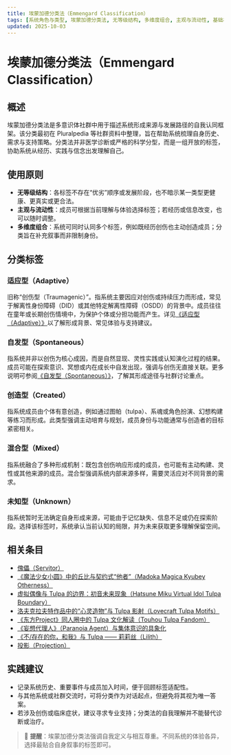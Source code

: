 ```yaml
---
title: 埃蒙加德分类法（Emmengard Classification）
tags: [系统角色与类型, 埃蒙加德分类法, 无等级结构, 多维度组合, 主观与流动性, 基础概念, 使用原则, 实践建议]
updated: 2025-10-03
---
```


# 埃蒙加德分类法（Emmengard Classification）

## 概述

埃蒙加德分类法是多意识体社群中用于描述系统形成来源与发展路径的自我认同框架。该分类最初在 Pluralpedia 等社群资料中整理，旨在帮助系统梳理自身历史、需求与支持策略。分类法并非医学诊断或严格的科学分型，而是一组开放的标签，协助系统从经历、实践与信念出发理解自己。

## 使用原则

- **无等级结构**：各标签不存在“优劣”顺序或发展阶段，也不暗示某一类型更健康、更真实或更合法。
- **主观与流动性**：成员可根据当前理解与体验选择标签；若经历或信息改变，也可以随时调整。
- **多维度组合**：系统可同时认同多个标签，例如既经历创伤也主动创造成员；分类旨在补充叙事而非限制身份。

## 分类标签

### 适应型（Adaptive）

旧称“创伤型（Traumagenic）”。指系统主要因应对创伤或持续压力而形成，常见于解离性身份障碍（DID）或其他特定解离性障碍（OSDD）的背景中。成员往往在童年或长期创伤情境中，为保护个体或分担功能而产生。详见[《适应型（Adaptive）》](entries/Adaptive.md)以了解形成背景、常见体验与支持建议。

### 自发型（Spontaneous）

指系统并非以创伤为核心成因，而是自然显现、灵性实践或认知演化过程的结果。成员可能在探索意识、冥想或内在成长中自发出现，强调与创伤无直接关联。更多说明可参阅[《自发型（Spontaneous）》](entries/Spontaneous.md)，了解其形成途径与社群讨论重点。

### 创造型（Created）

指系统成员由个体有意创造，例如通过图帕（tulpa）、系魂或角色扮演、幻想构建等练习而形成。此类型强调主动培育与规划，成员身份与功能通常与创造者的目标紧密相关。

### 混合型（Mixed）

指系统融合了多种形成机制：既包含创伤响应形成的成员，也可能有主动构建、灵性或其他来源的成员。混合型强调系统内部来源多样，需要灵活应对不同背景的需求。

### 未知型（Unknown）

指系统暂时无法确定自身形成来源，可能由于记忆缺失、信息不足或仍在探索阶段。选择该标签时，系统承认当前认知的局限，并为未来获取更多理解保留空间。

## 相关条目

- [傀儡（Servitor）](/entries/Servitor.md)
- [《魔法少女小圆》中的丘比与契约式“他者”（Madoka Magica Kyubey Otherness）](/entries/Madoka-Magica-Kyubey-Otherness.md)
- [虚拟偶像与 Tulpa 的边界：初音未来现象（Hatsune Miku Virtual Idol Tulpa Boundary）](/entries/Hatsune-Miku-Virtual-Idol-Tulpa-Boundary.md)
- [洛夫克拉夫特作品中的“心灵造物”与 Tulpa 影射（Lovecraft Tulpa Motifs）](/entries/Lovecraft-Tulpa-Motifs.md)
- [《东方Project》同人圈中的 Tulpa 文化解读（Touhou Tulpa Fandom）](/entries/Touhou-Tulpa-Fandom.md)
- [《妄想代理人》（Paranoia Agent）与集体意识的具象化](/entries/Paranoia-Agent-Collective-Consciousness.md)
- [《不/存在的你，和我》与 Tulpa —— 莉莉丝（Lilith）](/entries/Nonexistent-You-And-Me-Tulpa-Lilith.md)
- [投影（Projection）](/entries/Projection.md)

## 实践建议

- 记录系统历史、重要事件与成员加入时间，便于回顾标签适配性。
- 与其他系统或社群交流时，可将分类作为对话起点，但避免将其视为唯一答案。
- 若涉及创伤或临床症状，建议寻求专业支持；分类法的自我理解并不能替代诊断或治疗。

> 📌 **提醒**：埃蒙加德分类法强调自我定义与相互尊重。不同系统的体验各异，选择最贴合自身叙事的标签即可。
